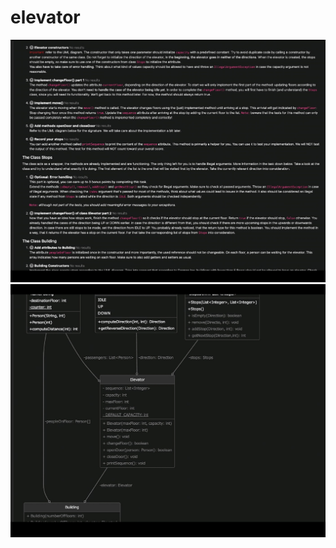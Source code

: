 # elevator

![](https://github.com/askhan963/elevator/blob/main/1.jpeg)
![](https://github.com/askhan963/elevator/blob/main/2.jpeg)
